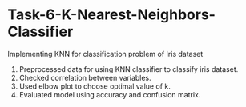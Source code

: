 # Task-6-K-Nearest-Neighbors-Classifier
Implementing KNN for classification problem of Iris dataset

1. Preprocessed data for using KNN classifier to classify iris dataset.
2. Checked correlation between variables.
3. Used elbow plot to choose optimal value of k.
4. Evaluated model using accuracy and confusion matrix.
